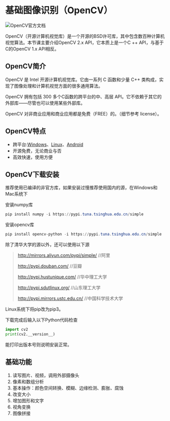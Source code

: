 # 基础图像识别（OpenCV）

![OpenCV官方文档](https://atts.w3cschool.cn/attachments/cover/opencv.gif?t=1314520&imageView2/1/w/150/h/84)

OpenCV（开源计算机视觉库）是一个开源的BSD许可库，其中包含数百种计算机视觉算法。本节课主要介绍OpenCV 2.x API，它本质上是一个C ++ API，与基于C的OpenCV 1.x API相反。

## OpenCV简介

OpenCV 是 Intel 开源计算机视觉库。它由一系列 C 函数和少量 C++ 类构成，实现了图像处理和计算机视觉方面的很多通用算法。

OpenCV 拥有包括 300 多个C函数的跨平台的中、高层 API。它不依赖于其它的外部库——尽管也可以使用某些外部库。

OpenCV 对非商业应用和商业应用都是免费（FREE）的。（细节参考 license）。

## OpenCV特点

- 跨平台:[Windows](https://www.w3cschool.cn/windowsappbook/)、[Linux](https://www.w3cschool.cn/linux/)、[Android](https://www.w3cschool.cn/uawnhh/)
- 开源免费，无论商业与否
- 高效快速，使用方便

## OpenCV下载安装

推荐使用已编译的非官方库，如果安装过慢推荐使用国内的源，在Windows和Mac系统下

安装numpy库

```powershell
pip install numpy -i https://pypi.tuna.tsinghua.edu.cn/simple
```

安装opencv库

```powershell
pip install opencv-python -i https://pypi.tuna.tsinghua.edu.cn/simple
```

除了清华大学的源以外，还可以使用以下源

> http://mirrors.aliyun.com/pypi/simple/ //阿里
>
> http://pypi.douban.com/ //豆瓣
>
> http://pypi.hustunique.com/ //华中理工大学
>
> http://pypi.sdutlinux.org/ //山东理工大学
>
> http://pypi.mirrors.ustc.edu.cn/ //中国科学技术大学

Linux系统下将pip改为pip3。

下载完成后输入以下Python代码检查

```python
import cv2
print(cv2.__version__)
```

能打印出版本号则说明安装正常。

## 基础功能

1. 读写图片、视频，调用外部摄像头
2. 像素和数组分析
3. 基本操作：颜色空间转换、模糊、边缘检测、膨胀、腐蚀
4. 改变大小
5. 增加图形和文字
6. 视角变换
7. 图像拼接

